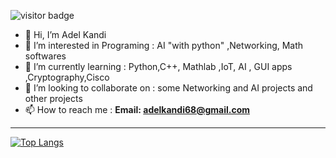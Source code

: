 ![visitor badge](https://visitor-badge.glitch.me/badge?page_id=adelkandi.visitor-badge)


- 👋 Hi, I’m Adel Kandi
- 👀 I’m interested in Programing : AI "with python" ,Networking, Math softwares 
- 🌱 I’m currently learning : Python,C++, Mathlab ,IoT, AI , GUI apps ,Cryptography,Cisco
- 💞️ I’m looking to collaborate on : some Networking and AI projects and other projects
- 📫 How to reach me : **Email: adelkandi68@gmail.com**
_____________________________________________________________________________________________________
<!---
SDHIGHway/SDHIGHway is a ✨ special ✨ repository because its `README.md` (this file) appears on your GitHub profile.
You can click the Preview link to take a look at your changes.
--->

[![Top Langs](https://github-readme-stats.vercel.app/api/top-langs/?username=adelkandi&layout=compact&theme=vision-friendly-dark)](https://github.com/adelkandi/github-readme-stats)
